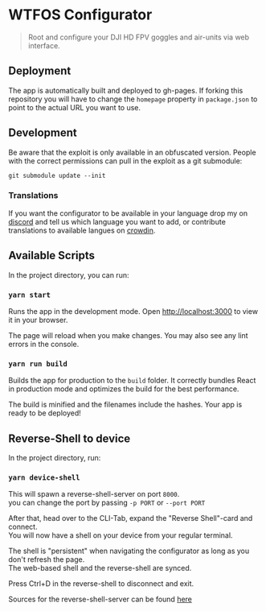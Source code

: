 # WTFOS Configurator

> Root and configure your DJI HD FPV goggles and air-units via web interface.

## Deployment

The app is automatically built and deployed to gh-pages. If forking this repository you will have to change the `homepage` property in `package.json` to point to the actual URL you want to use.

## Development

Be aware that the exploit is only available in an obfuscated version. People with the correct permissions can pull in the exploit as a git submodule:

```
git submodule update --init
```

### Translations
If you want the configurator to be available in your language drop my on [discord](https://discord.com/invite/3rpnBBJKtU) and tell us which language you want to add, or contribute translations to available langues on [crowdin](https://crowdin.com/project/wtfos-configurator).

## Available Scripts

In the project directory, you can run:

### `yarn start`

Runs the app in the development mode.
Open [http://localhost:3000](http://localhost:3000) to view it in your browser.

The page will reload when you make changes.
You may also see any lint errors in the console.

### `yarn run build`

Builds the app for production to the `build` folder.
It correctly bundles React in production mode and optimizes the build for the best performance.

The build is minified and the filenames include the hashes.
Your app is ready to be deployed!

## Reverse-Shell to device

In the project directory, run:

### `yarn device-shell`

This will spawn a reverse-shell-server on port `8000`.  
you can change the port by passing `-p PORT` or `--port PORT`

After that, head over to the CLI-Tab, expand the "Reverse Shell"-card and connect.  
You will now have a shell on your device from your regular terminal.

The shell is "persistent" when navigating the configurator as long as you don't refresh the page.  
The web-based shell and the reverse-shell are synced.

Press Ctrl+D in the reverse-shell to disconnect and exit.

Sources for the reverse-shell-server can be found [here](https://github.com/Alia5/wtfos-configurator-reverse-shell-server)